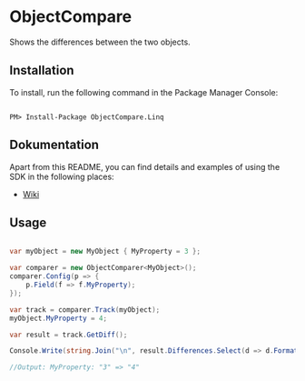 # ObjectCompare

Shows the differences between the two objects.

## Installation
To install, run the following command in the Package Manager Console:
````shell

PM> Install-Package ObjectCompare.Linq

````

## Dokumentation
Apart from this README, you can find details and examples of using the SDK in the following places:  

- [Wiki](https://github.com/kristoferk/ObjectCompare/wiki)

## Usage
````csharp

var myObject = new MyObject { MyProperty = 3 };

var comparer = new ObjectComparer<MyObject>();
comparer.Config(p => {
    p.Field(f => f.MyProperty);
});

var track = comparer.Track(myObject);
myObject.MyProperty = 4;

var result = track.GetDiff();

Console.Write(string.Join("\n", result.Differences.Select(d => d.FormattedString)));

//Output: MyProperty: "3" => "4"

````
